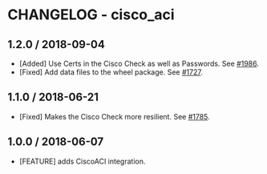 # CHANGELOG - cisco_aci

## 1.2.0 / 2018-09-04

* [Added] Use Certs in the Cisco Check as well as Passwords. See [#1986](https://github.com/DataDog/integrations-core/pull/1986).
* [Fixed] Add data files to the wheel package. See [#1727](https://github.com/DataDog/integrations-core/pull/1727).

## 1.1.0 / 2018-06-21

* [Fixed] Makes the Cisco Check more resilient. See [#1785](https://github.com/DataDog/integrations-core/pull/1785).

## 1.0.0 / 2018-06-07

* [FEATURE] adds CiscoACI integration.
